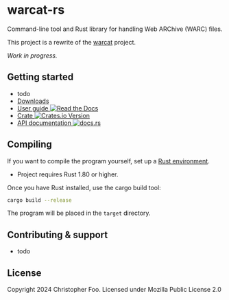 # warcat-rs

Command-line tool and Rust library for handling Web ARChive (WARC) files.

This project is a rewrite of the [warcat](https://github.com/chfoo/warcat/) project.

*Work in progress.*

## Getting started

* todo
* [Downloads](https://github.com/chfoo/warcat-rs/releases)
* [User guide ![Read the Docs](https://img.shields.io/readthedocs/warcat-rs)
](https://warcat-rs.readthedocs.io/)
* [Crate ![Crates.io Version](https://img.shields.io/crates/v/warcat)
](https://crates.io/crates/warcat)
* [API documentation ![docs.rs](https://img.shields.io/docsrs/warcat)
](https://docs.rs/warcat)

## Compiling

If you want to compile the program yourself, set up a [Rust environment](https://www.rust-lang.org/tools/install).

* Project requires Rust 1.80 or higher.

Once you have Rust installed, use the cargo build tool:

```sh
cargo build --release
```

The program will be placed in the `target` directory.

## Contributing & support

* todo

## License

Copyright 2024 Christopher Foo. Licensed under Mozilla Public License 2.0